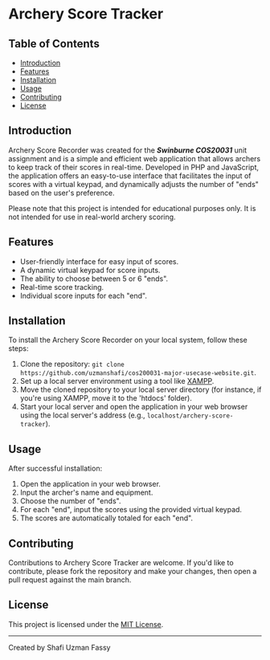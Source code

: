 # Archery Score Tracker

## Table of Contents

- [Introduction](#Introduction)
- [Features](#Features)
- [Installation](#Installation)
- [Usage](#Usage)
- [Contributing](#Contributing)
- [License](#License)

## Introduction
Archery Score Recorder was created for the <b><i>Swinburne COS20031</i></b> unit assignment and is a simple and efficient web application that allows archers to keep track of their scores in real-time. Developed in PHP and JavaScript, the application offers an easy-to-use interface that facilitates the input of scores with a virtual keypad, and dynamically adjusts the number of "ends" based on the user's preference. 

Please note that this project is intended for educational purposes only. It is not intended for use in real-world archery scoring.

## Features
- User-friendly interface for easy input of scores.
- A dynamic virtual keypad for score inputs.
- The ability to choose between 5 or 6 "ends".
- Real-time score tracking.
- Individual score inputs for each "end".

## Installation
To install the Archery Score Recorder on your local system, follow these steps:

1. Clone the repository: `git clone https://github.com/uzmanshafi/cos200031-major-usecase-website.git`.
2. Set up a local server environment using a tool like [XAMPP](https://www.apachefriends.org/index.html).
3. Move the cloned repository to your local server directory (for instance, if you're using XAMPP, move it to the 'htdocs' folder).
4. Start your local server and open the application in your web browser using the local server's address (e.g., `localhost/archery-score-tracker`).

## Usage
After successful installation:

1. Open the application in your web browser.
2. Input the archer's name and equipment.
3. Choose the number of "ends".
4. For each "end", input the scores using the provided virtual keypad.
5. The scores are automatically totaled for each "end".

## Contributing
Contributions to Archery Score Tracker are welcome. If you'd like to contribute, please fork the repository and make your changes, then open a pull request against the main branch.

## License
This project is licensed under the [MIT License](https://choosealicense.com/licenses/mit/).

---
Created by Shafi Uzman Fassy
